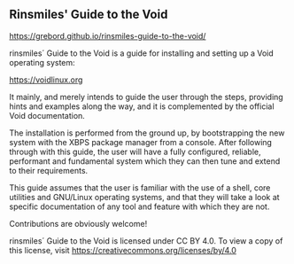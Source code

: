 ## Rinsmiles' Guide to the Void

https://grebord.github.io/rinsmiles-guide-to-the-void/

rinsmiles´ Guide to the Void is a guide for installing and setting up a Void operating system:

https://voidlinux.org

It mainly, and merely intends to guide the user through the steps, providing hints and examples along the way, and it is complemented by the official Void documentation.

The installation is performed from the ground up, by bootstrapping the new system with the XBPS package manager from a console. After following through with this guide, the user will have a fully configured, reliable, performant and fundamental system which they can then tune and extend to their requirements.

This guide assumes that the user is familiar with the use of a shell, core utilities and GNU/Linux operating systems, and that they will take a look at specific documentation of any tool and feature with which they are not.

Contributions are obviously welcome!

rinsmiles´ Guide to the Void is licensed under CC BY 4.0. To view a copy of this license, visit
https://creativecommons.org/licenses/by/4.0 
